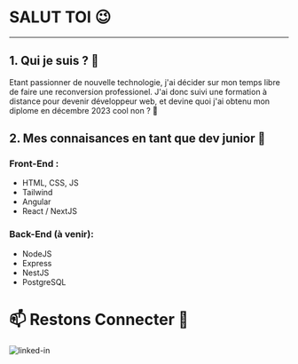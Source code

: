 # SALUT TOI 😉
***
## 1. Qui je suis ? 🤔
  Etant passionner de nouvelle technologie, j'ai décider sur mon temps libre de faire une reconversion professionel.
  J'ai donc suivi une formation à distance pour devenir développeur web,
  et devine quoi j'ai obtenu mon diplome en décembre 2023 cool non ? 🤗
## 2. Mes connaisances en tant que dev junior 💪
  ### Front-End :
  - HTML, CSS, JS
  - Tailwind
  - Angular
  - React / NextJS
    
  ### Back-End (à venir):
  - NodeJS
  - Express
  - NestJS
  - PostgreSQL
    
# 📫 Restons Connecter 🤝
[<img align="left" alt="linked-in" src="https://img.shields.io/badge/linkedin-%230077B5.svg?&style=for-the-badge&logo=linkedin&logoColor=white" />](https://www.linkedin.com/in/gregory-tahir-6858b3249/)
